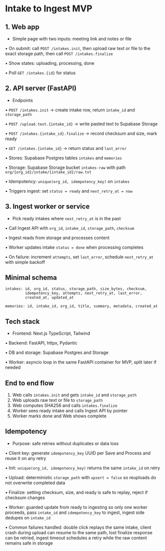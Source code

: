 # Intake to Ingest MVP

## 1. Web app

- Simple page with two inputs: meeting link and notes or file

• On submit: call `POST /intakes.init`, then upload raw text or file to the exact storage path, then call `POST /intakes.finalize`

• Show states: uploading, processing, done

• Poll `GET /intakes.{id}` for status

## 2. API server (FastAPI)

- Endpoints

• `POST /intakes.init` → create intake row, return `intake_id` and `storage_path`

• `POST /upload.text.{intake_id}` → write pasted text to Supabase Storage

• `POST /intakes.{intake_id}.finalize` → record checksum and size, mark ready

• `GET /intakes.{intake_id}` → return status and `last_error`

• Stores: Supabase Postgres tables `intakes` and `memories`

• Storage: Supabase Storage bucket `intakes-raw` with path `org/{org_id}/intake/{intake_id}/raw.txt`

• Idempotency: `unique(org_id, idempotency_key)` on `intakes`

• Triggers ingest: set `status = ready` and `next_retry_at = now`

## 3. Ingest worker or service

- Pick ready intakes where `next_retry_at` is in the past

• Call Ingest API with `org_id`, `intake_id`, `storage_path`, `checksum`

• Ingest reads from storage and processes content

• Worker updates intake `status = done` when processing completes

• On failure: increment `attempts`, set `last_error`, schedule `next_retry_at` with simple backoff

## Minimal schema

```
intakes: id, org_id, status, storage_path, size_bytes, checksum,
         idempotency_key, attempts, next_retry_at, last_error,
         created_at, updated_at

memories: id, intake_id, org_id, title, summary, metadata, created_at
```

## Tech stack

- Frontend: Next.js TypeScript, Tailwind

• Backend: FastAPI, httpx, Pydantic

• DB and storage: Supabase Postgres and Storage

• Worker: asyncio loop in the same FastAPI container for MVP, split later if needed

## End to end flow

1. Web calls `intakes.init` and gets `intake_id` and `storage_path`
2. Web uploads raw text or file to `storage_path`
3. Web computes SHA256 and calls `intakes.finalize`
4. Worker sees ready intake and calls Ingest API by pointer
5. Worker marks done and Web shows complete

## Idempotency

- Purpose: safe retries without duplicates or data loss

• Client key: generate `idempotency_key` UUID per Save and Process and reuse it on any retry

• Init: `unique(org_id, idempotency_key)` returns the same `intake_id` on retry

• Upload: deterministic `storage_path` with `upsert = false` so reuploads do not overwrite completed data

• Finalize: setting checksum, size, and ready is safe to replay, reject if checksum changes

• Worker: guarded update from ready to ingesting so only one worker proceeds, pass `intake_id` and `idempotency_key` to ingest, ingest side dedupes on `intake_id`

• Common failures handled: double click replays the same intake, client crash during upload can resume to the same path, lost finalize response can be retried, ingest timeout schedules a retry while the raw content remains safe in storage